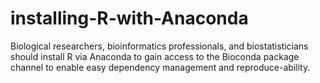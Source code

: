 # installing-R-with-Anaconda
Biological researchers, bioinformatics professionals, and biostatisticians should install R via Anaconda to gain access to the Bioconda package channel to enable easy dependency management and reproduce-ability.
